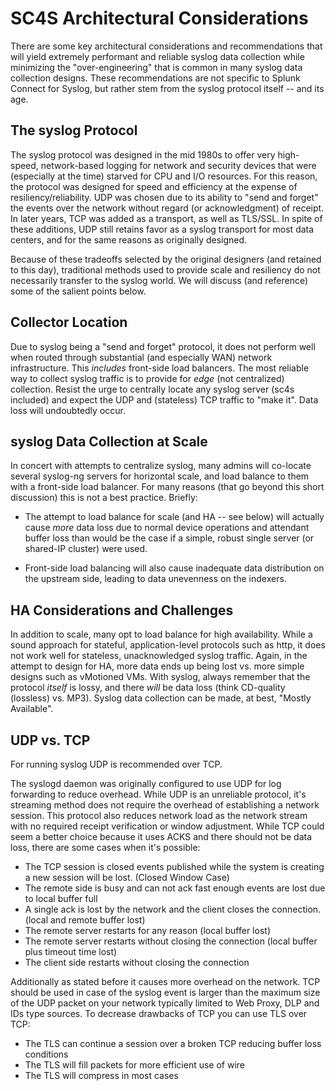 # SC4S Architectural Considerations

There are some key architectural considerations and recommendations that will yield extremely performant and reliable syslog
data collection while minimizing the "over-engineering" that is common in many syslog data collection designs.  These
recommendations are not specific to Splunk Connect for Syslog, but rather stem from the syslog protocol itself -- and its age.

## The syslog Protocol

The syslog protocol was designed in the mid 1980s to offer very high-speed, network-based logging for network and security devices that
were (especially at the time) starved for CPU and I/O resources.  For this reason, the protocol was designed for speed and efficiency at the
expense of resiliency/reliability.  UDP was chosen due to its ability to "send and forget" the events over the network without regard
(or acknowledgment) of receipt.  In later years, TCP was added as a transport, as well as TLS/SSL.  In spite of these additions, UDP still
retains favor as a syslog transport for most data centers, and for the same reasons as originally designed.

Because of these tradeoffs selected by the original designers (and retained to this day), traditional methods used to provide scale and
resiliency do not necessarily transfer to the syslog world.  We will discuss (and reference) some of the salient points below.

## Collector Location

Due to syslog being a "send and forget" protocol, it does not perform well when routed through substantial (and especially WAN) network infrastructure.
This _includes_ front-side load balancers.  The most reliable way to collect syslog traffic is to provide for _edge_
(not centralized) collection.  Resist the urge to centrally locate any syslog server (sc4s included) and expect the UDP and (stateless)
TCP traffic to "make it".  Data loss will undoubtedly occur.

## syslog Data Collection at Scale

In concert with attempts to centralize syslog, many admins will co-locate several syslog-ng servers for horizontal scale, and load balance
to them with a front-side load balancer.  For many reasons (that go beyond this short discussion) this is not a best practice.  Briefly:

* The attempt to load balance for scale (and HA -- see below) will actually cause _more_ data loss due to normal device operations
and attendant buffer loss than would be the case if a simple, robust single server (or shared-IP cluster) were used.

* Front-side load balancing will also cause inadequate data distribution on the upstream side, leading to data unevenness on the indexers.

## HA Considerations and Challenges

In addition to scale, many opt to load balance for high availability.  While a sound approach for stateful, application-level protocols such
as http, it does not work well for stateless, unacknowledged syslog traffic.  Again, in the attempt to design for HA, more data ends up
being lost vs. more simple designs such as vMotioned VMs.  With syslog, always remember that the protocol _itself_ is lossy, and there
_will_ be data loss (think CD-quality (lossless) vs. MP3).  Syslog data collection can be made, at best, "Mostly Available".

## UDP vs. TCP

For running syslog UDP is recommended over TCP.

The syslogd daemon was originally configured to use UDP for log forwarding to reduce overhead. 
While UDP is an unreliable protocol, it's streaming method does not require the overhead of establishing a network session. 
This protocol also reduces network load as the network stream with no required receipt verification or window adjustment.
While TCP could seem a better choice because it uses ACKS and there should not be data loss, there are some cases when it's possible:
* The TCP session is closed events published while the system is creating a new session will be lost. (Closed Window Case)
* The remote side is busy and can not ack fast enough events are lost due to local buffer full
* A single ack is lost by the network and the client closes the connection. (local and remote buffer lost)
* The remote server restarts for any reason (local buffer lost)
* The remote server restarts without closing the connection (local buffer plus timeout time lost)
* The client side restarts without closing the connection

Additionally as stated before it causes more overhead on the network.
TCP should be used in case of the syslog event is larger than the maximum size of the UDP packet on your network typically limited to Web Proxy, DLP and IDs type sources.
To decrease drawbacks of TCP you can use TLS over TCP:
* The TLS can continue a session over a broken TCP reducing buffer loss conditions
* The TLS will fill packets for more efficient use of wire
* The TLS will compress in most cases
